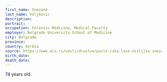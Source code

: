 ```yaml
---
first_name: Snezana
last_name: Veljkovic
description: 
portrait: 
occupation: Forensic Medicine, Medical Faculty
employer: Belgrade University School of Medicine
city: Belgrade
province: 
country: Serbia
source: https://www.alo.rs/vesti/drustvo/posle-cika-laze-nislijka-snezana-veljkovic-preminula-od-covid-19/308524/vest
birth_date: 
death_date: 
---
```


74 years old.